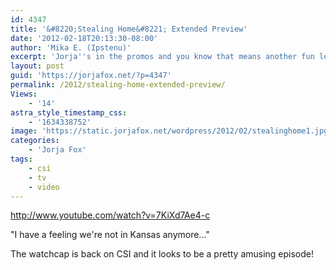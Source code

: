 ```yaml
---
id: 4347
title: '&#8220;Stealing Home&#8221; Extended Preview'
date: '2012-02-18T20:13:30-08:00'
author: 'Mika E. (Ipstenu)'
excerpt: 'Jorja''s in the promos and you know that means another fun lovin'' episode of CSI on Wednesday.'
layout: post
guid: 'https://jorjafox.net/?p=4347'
permalink: /2012/stealing-home-extended-preview/
Views:
    - '14'
astra_style_timestamp_css:
    - '1634338752'
image: 'https://static.jorjafox.net/wordpress/2012/02/stealinghome1.jpg'
categories:
    - 'Jorja Fox'
tags:
    - csi
    - tv
    - video
---
```


http://www.youtube.com/watch?v=7KiXd7Ae4-c

"I have a feeling we're not in Kansas anymore..."

The watchcap is back on CSI and it looks to be a pretty amusing episode!